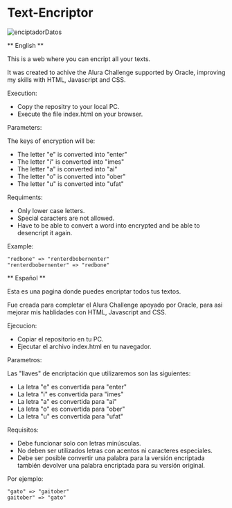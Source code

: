 # Text-Encriptor

![enciptadorDatos](https://user-images.githubusercontent.com/90490804/160482655-438a995f-9294-4958-afbc-54e23a14e3ab.PNG)


** English **

This is a web where you can encript all your texts.


It was created to achive the Alura Challenge supported by Oracle,
improving my skills with HTML, Javascript and CSS.

Execution:

- Copy the repositry to your local PC.
- Execute the file index.html on your browser.


Parameters:

The keys of encryption will be:

- The letter "e" is converted into "enter"
- The letter "i" is converted into "imes"
- The letter "a" is converted into "ai"
- The letter "o" is converted into "ober"
- The letter "u" is converted into "ufat"


Requiments:

- Only lower case letters.
- Special caracters are not allowed.
- Have to be able to convert a word into encrypted and be able to desencript it again.


Example:

	"redbone" => "renterdbobernenter"
	"renterdbobernenter" => "redbone"






** Español **

Esta es una pagina donde puedes encriptar todos tus textos.

Fue creada para completar el Alura Challenge apoyado por Oracle,
para asi mejorar mis hablidades con HTML, Javascript and CSS.

Ejecucion:

- Copiar el repositorio en tu PC.
- Ejecutar el archivo index.html en tu navegador.

Parametros:

Las "llaves" de encriptación que utilizaremos son las siguientes:

- La letra "e" es convertida para "enter"
- La letra "i" es convertida para "imes"
- La letra "a" es convertida para "ai"
- La letra "o" es convertida para "ober"
- La letra "u" es convertida para "ufat"

Requisitos:
- Debe funcionar solo con letras minúsculas.
- No deben ser utilizados letras con acentos ni caracteres especiales.
- Debe ser posible convertir una palabra para la versión encriptada también devolver una palabra encriptada para su versión original.

Por ejemplo:

	"gato" => "gaitober"
	gaitober" => "gato"
